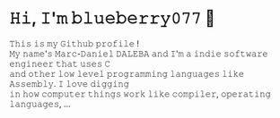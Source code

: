 # 𝙷𝚒, 𝙸'𝚖 𝚋𝚕𝚞𝚎𝚋𝚎𝚛𝚛𝚢𝟶𝟽𝟽 🐢

𝚃𝚑𝚒𝚜 𝚒𝚜 𝚖𝚢 𝙶𝚒𝚝𝚑𝚞𝚋 𝚙𝚛𝚘𝚏𝚒𝚕𝚎 !  
𝙼𝚢 𝚗𝚊𝚖𝚎'𝚜 𝙼𝚊𝚛𝚌-𝙳𝚊𝚗𝚒𝚎𝚕 𝙳𝙰𝙻𝙴𝙱𝙰 𝚊𝚗𝚍 𝙸'𝚖 𝚊 𝚒𝚗𝚍𝚒𝚎 𝚜𝚘𝚏𝚝𝚠𝚊𝚛𝚎 𝚎𝚗𝚐𝚒𝚗𝚎𝚎𝚛 𝚝𝚑𝚊𝚝 𝚞𝚜𝚎𝚜 𝙲  
𝚊𝚗𝚍 𝚘𝚝𝚑𝚎𝚛 𝚕𝚘𝚠 𝚕𝚎𝚟𝚎𝚕 𝚙𝚛𝚘𝚐𝚛𝚊𝚖𝚖𝚒𝚗𝚐  𝚕𝚊𝚗𝚐𝚞𝚊𝚐𝚎𝚜 𝚕𝚒𝚔𝚎 𝙰𝚜𝚜𝚎𝚖𝚋𝚕𝚢. 𝙸 𝚕𝚘𝚟𝚎 𝚍𝚒𝚐𝚐𝚒𝚗𝚐  
𝚒𝚗 𝚑𝚘𝚠 𝚌𝚘𝚖𝚙𝚞𝚝𝚎𝚛 𝚝𝚑𝚒𝚗𝚐𝚜 𝚠𝚘𝚛𝚔 𝚕𝚒𝚔𝚎 𝚌𝚘𝚖𝚙𝚒𝚕𝚎𝚛, 𝚘𝚙𝚎𝚛𝚊𝚝𝚒𝚗𝚐 𝚕𝚊𝚗𝚐𝚞𝚊𝚐𝚎𝚜, ...  

<!--
**blueberry077/blueberry077** is a ✨ _special_ ✨ repository because its `README.md` (this file) appears on your GitHub profile.

Here are some ideas to get you started:

- 🔭 I’m currently working on ...
- 🌱 I’m currently learning ...
- 👯 I’m looking to collaborate on ...
- 🤔 I’m looking for help with ...
- 💬 Ask me about ...
- 📫 How to reach me: ...
- 😄 Pronouns: ...
- ⚡ Fun fact: ...
-->
